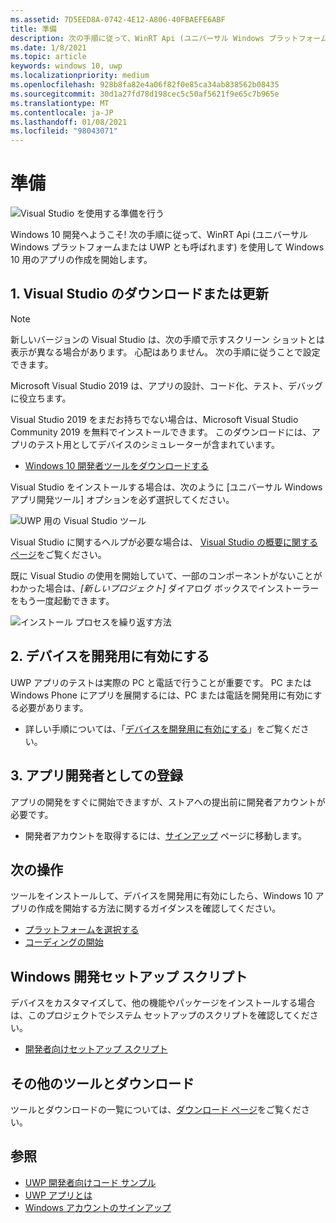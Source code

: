 ```yaml
---
ms.assetid: 7D5EED8A-0742-4E12-A806-40FBAEFE6ABF
title: 準備
description: 次の手順に従って、WinRT Api (ユニバーサル Windows プラットフォームまたは UWP とも呼ばれます) を使用して Windows 10 用のアプリの作成を開始します。
ms.date: 1/8/2021
ms.topic: article
keywords: windows 10, uwp
ms.localizationpriority: medium
ms.openlocfilehash: 928b8fa82e4a06f82f0e85ca34ab838562b08435
ms.sourcegitcommit: 30d1a27fd78d198cec5c50af5621f9e65c7b965e
ms.translationtype: MT
ms.contentlocale: ja-JP
ms.lasthandoff: 01/08/2021
ms.locfileid: "98043071"
---
```

# <a name="get-set-up"></a>準備

![Visual Studio を使用する準備を行う](images/VisualStudio2017Hero_ImageXL-LG.png)

Windows 10 開発へようこそ! 次の手順に従って、WinRT Api (ユニバーサル Windows プラットフォームまたは UWP とも呼ばれます) を使用して Windows 10 用のアプリの作成を開始します。

## <a name="1-download-or-update-visual-studio"></a>1. Visual Studio のダウンロードまたは更新

> [!NOTE]
> 新しいバージョンの Visual Studio は、次の手順で示すスクリーン ショットとは表示が異なる場合があります。 心配はありません。 次の手順に従うことで設定できます。

Microsoft Visual Studio 2019 は、アプリの設計、コード化、テスト、デバッグに役立ちます。

Visual Studio 2019 をまだお持ちでない場合は、Microsoft Visual Studio Community 2019 を無料でインストールできます。 このダウンロードには、アプリのテスト用としてデバイスのシミュレーターが含まれています。

-   [Windows 10 開発者ツールをダウンロードする](https://developer.microsoft.com/windows/downloads)

Visual Studio をインストールする場合は、次のように [ユニバーサル Windows アプリ開発ツール] オプションを必ず選択してください。

![UWP 用の Visual Studio ツール](images/vs-2017-community-setup.png)

Visual Studio に関するヘルプが必要な場合は、 [Visual Studio の概要に関するページ](https://visualstudio.microsoft.com/vs/getting-started/)をご覧ください。

既に Visual Studio の使用を開始していて、一部のコンポーネントがないことがわかった場合は、*[新しいプロジェクト]* ダイアログ ボックスでインストーラーをもう一度起動できます。

![インストール プロセスを繰り返す方法](images/win10-cs-install.png)


## <a name="2-enable-your-device-for-development"></a>2. デバイスを開発用に有効にする

UWP アプリのテストは実際の PC と電話で行うことが重要です。 PC または Windows Phone にアプリを展開するには、PC または電話を開発用に有効にする必要があります。

-   詳しい手順については、「[デバイスを開発用に有効にする](enable-your-device-for-development.md)」をご覧ください。

## <a name="3-register-as-an-app-developer"></a>3. アプリ開発者としての登録

アプリの開発をすぐに開始できますが、ストアへの提出前に開発者アカウントが必要です。

-   開発者アカウントを取得するには、[サインアップ](sign-up.md) ページに移動します。

## <a name="whats-next"></a>次の操作

ツールをインストールして、デバイスを開発用に有効にしたら、Windows 10 アプリの作成を開始する方法に関するガイダンスを確認してください。

-   [プラットフォームを選択する](../desktop/choose-your-platform.md)
-   [コーディングの開始](https://docs.microsoft.com/windows/uwp/get-started/create-uwp-apps)

## <a name="windows-development-setup-scripts"></a>Windows 開発セットアップ スクリプト

デバイスをカスタマイズして、他の機能やパッケージをインストールする場合は、このプロジェクトでシステム セットアップのスクリプトを確認してください。

- [開発者向けセットアップ スクリプト](https://github.com/Microsoft/windows-dev-box-setup-scripts)

## <a name="want-more-tools-and-downloads"></a>その他のツールとダウンロード

ツールとダウンロードの一覧については、[ダウンロード ページ](https://developer.microsoft.com/windows/downloads)をご覧ください。

## <a name="see-also"></a>参照

* [UWP 開発者向けコード サンプル](https://developer.microsoft.com/windows/samples)
* [UWP アプリとは](/windows-apps-src/get-started/universal-application-platform-guide.md)
* [Windows アカウントのサインアップ](sign-up.md)
